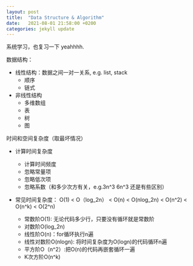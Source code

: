 ```yaml
---
layout: post
title:  "Data Structure & Algorithm"
date:   2021-08-01 21:58:00 +0200
categories: jekyll update
---
```

系统学习，也复习一下 yeahhhh.

数据结构：
- 线性结构：数据之间一对一关系, e.g. list, stack
    - 顺序
    - 链式
- 非线性结构
    - 多维数组
    - 表
    - 树
    - 图

时间和空间复杂度（取最坏情况）
- 计算时间复杂度
    - 计算时间频度
    - 忽略常量项
    - 忽略低次项
    - 忽略系数（和多少次方有关，e.g.3n^3 6n^3 还是有些区别）

- 常见时间复杂度： O(1) < O（log_2n） < O(n) < O(nlog_2n) < O(n^2) < O(n^k) < O(2^n) 
    - 常数阶O(1): 无论代码多少行，只要没有循环就是常数阶
    - 对数阶O(log_2n)
    - 线性阶O(n)：for循环执行n遍
    - 线性对数阶O(nlogn): 将时间复杂度为O(logn)的代码循环n遍
    - 平方阶O（n^2）:把O(n)的代码再嵌套循环一遍
    - K次方阶O(n^k)